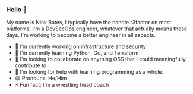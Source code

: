 ### Hello 👋

My name is Nick Bates, I typically have the handle r3factor on most platforms. I'm a DevSecOps engineer, whatever that actually means these days. I'm working to become a better engineer in all aspects.

- 🔭 I’m currently working on infrastructure and security
- 🌱 I’m currently learning Python, Go, and Terraform
- 👯 I’m looking to collaborate on anything OSS that I could meaningfully contribute to
- 🤔 I’m looking for help with learning programming as a whole.
- 😄 Pronouns: He/Him
- ⚡ Fun fact: I'm a wrestling head coach
